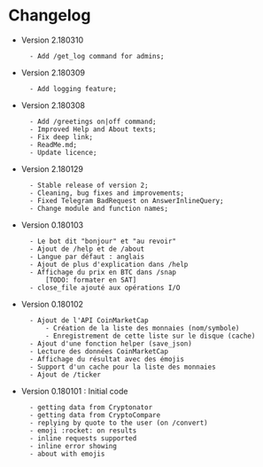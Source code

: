 # Changelog

+ Version 2.180310

        - Add /get_log command for admins;

+ Version 2.180309

        - Add logging feature;

+ Version 2.180308

        - Add /greetings on|off command;
        - Improved Help and About texts;
        - Fix deep link;
        - ReadMe.md;
        - Update licence;

+ Version 2.180129

        - Stable release of version 2;
        - Cleaning, bug fixes and improvements;
        - Fixed Telegram BadRequest on AnswerInlineQuery;
        - Change module and function names;

+ Version 0.180103

        - Le bot dit "bonjour" et "au revoir"
        - Ajout de /help et de /about
        - Langue par défaut : anglais
        - Ajout de plus d'explication dans /help
        - Affichage du prix en BTC dans /snap
            [TODO: formater en SAT]
        - close_file ajouté aux opérations I/O


+ Version 0.180102

        - Ajout de l'API CoinMarketCap
            - Création de la liste des monnaies (nom/symbole)
            - Enregistrement de cette liste sur le disque (cache)
        - Ajout d'une fonction helper (save_json)
        - Lecture des données CoinMarketCap
        - Affichage du résultat avec des émojis
        - Support d'un cache pour la liste des monnaies
        - Ajout de /ticker


+ Version 0.180101 : Initial code

        - getting data from Cryptonator
        - getting data from CryptoCompare
        - replying by quote to the user (on /convert)
        - emoji :rocket: on results
        - inline requests supported
        - inline error showing
        - about with emojis
